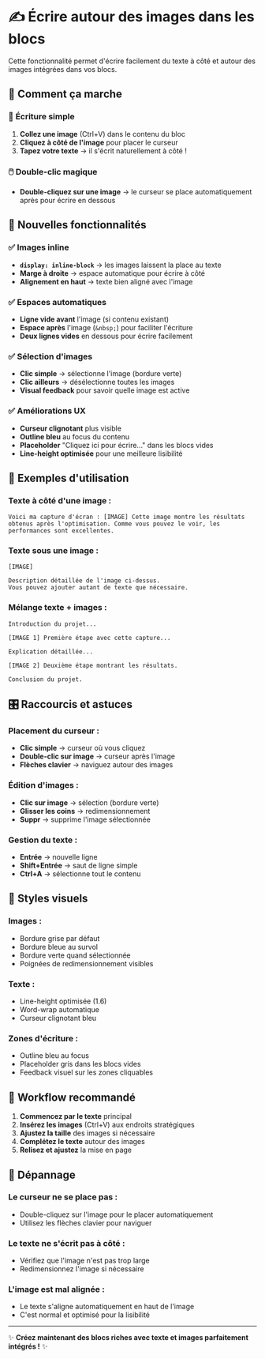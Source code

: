 # ✍️ Écrire autour des images dans les blocs

Cette fonctionnalité permet d'écrire facilement du texte à côté et autour des images intégrées dans vos blocs.

## 🎯 **Comment ça marche**

### 📝 **Écriture simple**
1. **Collez une image** (Ctrl+V) dans le contenu du bloc
2. **Cliquez à côté de l'image** pour placer le curseur
3. **Tapez votre texte** → il s'écrit naturellement à côté !

### 🖱️ **Double-clic magique**
- **Double-cliquez sur une image** → le curseur se place automatiquement après pour écrire en dessous

## 🎨 **Nouvelles fonctionnalités**

### ✅ **Images inline**
- **`display: inline-block`** → les images laissent la place au texte
- **Marge à droite** → espace automatique pour écrire à côté
- **Alignement en haut** → texte bien aligné avec l'image

### ✅ **Espaces automatiques**
- **Ligne vide avant** l'image (si contenu existant)
- **Espace après** l'image (`&nbsp;`) pour faciliter l'écriture
- **Deux lignes vides** en dessous pour écrire facilement

### ✅ **Sélection d'images**
- **Clic simple** → sélectionne l'image (bordure verte)
- **Clic ailleurs** → désélectionne toutes les images
- **Visual feedback** pour savoir quelle image est active

### ✅ **Améliorations UX**
- **Curseur clignotant** plus visible
- **Outline bleu** au focus du contenu
- **Placeholder** "Cliquez ici pour écrire..." dans les blocs vides
- **Line-height optimisée** pour une meilleure lisibilité

## 📝 **Exemples d'utilisation**

### **Texte à côté d'une image :**
```
Voici ma capture d'écran : [IMAGE] Cette image montre les résultats 
obtenus après l'optimisation. Comme vous pouvez le voir, les 
performances sont excellentes.
```

### **Texte sous une image :**
```
[IMAGE]

Description détaillée de l'image ci-dessus.
Vous pouvez ajouter autant de texte que nécessaire.
```

### **Mélange texte + images :**
```
Introduction du projet...

[IMAGE 1] Première étape avec cette capture...

Explication détaillée...

[IMAGE 2] Deuxième étape montrant les résultats.

Conclusion du projet.
```

## 🎛️ **Raccourcis et astuces**

### **Placement du curseur :**
- **Clic simple** → curseur où vous cliquez
- **Double-clic sur image** → curseur après l'image
- **Flèches clavier** → naviguez autour des images

### **Édition d'images :**
- **Clic sur image** → sélection (bordure verte)
- **Glisser les coins** → redimensionnement
- **Suppr** → supprime l'image sélectionnée

### **Gestion du texte :**
- **Entrée** → nouvelle ligne
- **Shift+Entrée** → saut de ligne simple
- **Ctrl+A** → sélectionne tout le contenu

## 🎨 **Styles visuels**

### **Images :**
- Bordure grise par défaut
- Bordure bleue au survol
- Bordure verte quand sélectionnée
- Poignées de redimensionnement visibles

### **Texte :**
- Line-height optimisée (1.6)
- Word-wrap automatique
- Curseur clignotant bleu

### **Zones d'écriture :**
- Outline bleu au focus
- Placeholder gris dans les blocs vides
- Feedback visuel sur les zones cliquables

## 🚀 **Workflow recommandé**

1. **Commencez par le texte** principal
2. **Insérez les images** (Ctrl+V) aux endroits stratégiques
3. **Ajustez la taille** des images si nécessaire
4. **Complétez le texte** autour des images
5. **Relisez et ajustez** la mise en page

## 🔧 **Dépannage**

### **Le curseur ne se place pas :**
- Double-cliquez sur l'image pour le placer automatiquement
- Utilisez les flèches clavier pour naviguer

### **Le texte ne s'écrit pas à côté :**
- Vérifiez que l'image n'est pas trop large
- Redimensionnez l'image si nécessaire

### **L'image est mal alignée :**
- Le texte s'aligne automatiquement en haut de l'image
- C'est normal et optimisé pour la lisibilité

---

✨ **Créez maintenant des blocs riches avec texte et images parfaitement intégrés !** ✨ 